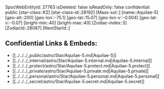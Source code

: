 ﻿---
location: [15.07,75.1,200]
type: Star
tags:
- astro/Star

---
SpocWebEntityId: 27763
isDeleted: false
isReadOnly: false
confidential: public
[star-class::K2]
[star-class-id::28192]
[Mass-sol::]
[name::Aquilae-5]
[geo-alt::200]
[geo-lon::-75.1]
[geo-lat::15.07]
[geo-lon-v::-0.004]
[geo-lat-v::-0.07]
[bright-min::40]
[bright-max::40]
[Zodiac-index::5]
[ZodiacId::28087]
[NextStarId::]



## Confidential Links & Embeds: 
- [[../../../_public/astro/Star/Aquilae-5.md|Aquilae-5]] 
- [[../../../_internal/astro/Star/Aquilae-5.internal.md|Aquilae-5.internal]] 
- [[../../../_protect/astro/Star/Aquilae-5.protect.md|Aquilae-5.protect]] 
- [[../../../_private/astro/Star/Aquilae-5.private.md|Aquilae-5.private]] 
- [[../../../_personal/astro/Star/Aquilae-5.personal.md|Aquilae-5.personal]] 
- [[../../../_secret/astro/Star/Aquilae-5.secret.md|Aquilae-5.secret]]

